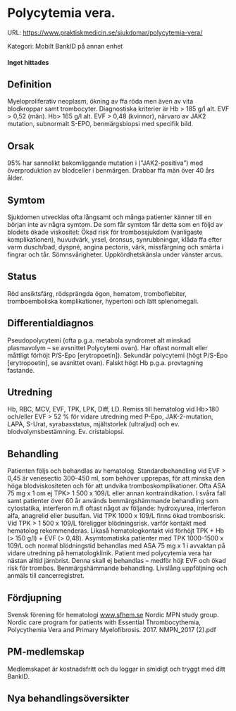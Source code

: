 # Polycytemia vera.

URL: https://www.praktiskmedicin.se/sjukdomar/polycytemia-vera/



Kategori: Mobilt BankID på annan enhet

#### Inget hittades

## Definition

Myeloproliferativ neoplasm, ökning av ffa röda men även av vita blodkroppar samt trombocyter. Diagnostiska kriterier är Hb > 185 g/l alt. EVF > 0,52 (män). Hb> 165 g/l alt. EVF > 0,48 (kvinnor), närvaro av JAK2 mutation, subnormalt S-EPO, benmärgsbiopsi med specifik bild.

## Orsak

95% har sannolikt bakomliggande mutation i (”JAK2-positiva”) med överproduktion av blodceller i benmärgen. Drabbar ffa män över 40 års ålder.

## Symtom

Sjukdomen utvecklas ofta långsamt och många patienter känner till en början inte av några symtom. De som får symtom får detta som en följd av blodets ökade viskositet: Ökad risk för trombossjukdom (vanligaste komplikationen), huvudvärk, yrsel, öronsus, synrubbningar, klåda ffa efter varm dusch/bad, dyspné, angina pectoris, värk, missfärgning och smärta i fingrar och tår. Sömnsvårigheter. Uppkördhetskänsla under vänster arcus.

## Status

Röd ansiktsfärg, rödsprängda ögon, hematom, tromboflebiter, tromboemboliska komplikationer, hypertoni och lätt splenomegali.

## Differentialdiagnos

Pseudopolycytemi (ofta p.g.a. metabola syndromet alt minskad plasmavolym – se avsnittet Polycytemi ovan). Har oftast normalt eller måttligt förhöjt P/S-Epo [erytropoetin]). Sekundär polycytemi (högt P/S-Epo [erytropoetin], se avsnittet ovan). Falskt högt Hb p.g.a. provtagning fastande.

## Utredning

Hb, RBC, MCV, EVF, TPK, LPK, Diff, LD.
Remiss till hematolog vid Hb>180 och/eller EVF > 52 % för vidare utredning med P-Epo, JAK-2-mutation, LAPA, S-Urat, syrabasstatus, mjältstorlek (ultraljud) och ev. blodvolymsbestämning. Ev. cristabiopsi.

## Behandling

Patienten följs och behandlas av hematolog.
Standardbehandling vid EVF > 0,45 är venesectio 300–450 ml, som behöver upprepas, för att minska den höga blodviskositeten och för att undvika tromboskomplikationer.
Ofta ASA 75 mg x 1 om ej TPK> 1 500 x 109/L eller annan kontraindikation. I svåra fall samt patienter över 60 år används benmärgshämmande behandling som cytostatika, interferon m.fl oftast något av följande: hydroxyurea, interferon alfa, anagrelid eller busulfan.
Vid TPK 1000 x 109/L finns ökad trombosrisk. Vid TPK > 1 500 x 109/L föreligger blödningsrisk. varför kontakt med hematolog rekommenderas. Likaså hematologkontakt vid förhöjt TPK + Hb (> 150 g/l) + EVF (> 0,48).
Asymtomatiska patienter med TPK 1000–1500 x 109/L och normal blödningstid behandlas med ASA 75 mg x 1 i avvaktan på vidare utredning på hematologklinik.
Patient med polycytemia vera har nästan alltid järnbrist. Denna skall ej behandlas – medför höjt EVF och ökad risk för trombos. Benmärgshämmande behandling. Livslång uppföljning och anmäls till cancerregistret.

## Fördjupning

Svensk förening för hematologi www.sfhem.se
Nordic MPN study group. Nordic care program for patients with Essential Thrombocythemia, Polycythemia Vera and Primary Myelofibrosis. 2017. NMPN_2017 (2).pdf

## PM-medlemskap

Medlemskapet är kostnadsfritt och du loggar in smidigt och tryggt med ditt BankID.

## Nya behandlingsöversikter

